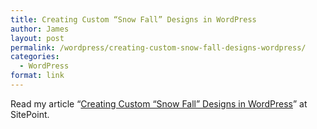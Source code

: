 ```yaml
---
title: Creating Custom “Snow Fall” Designs in WordPress
author: James
layout: post
permalink: /wordpress/creating-custom-snow-fall-designs-wordpress/
categories:
  - WordPress
format: link
---
```

Read my article &#8220;<a title="Creating Custom “Snow Fall” Designs in WordPress" href="http://www.sitepoint.com/acf-flexible-content-fields/" target="_blank">Creating Custom “Snow Fall” Designs in WordPress</a>&#8221; at SitePoint.
